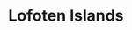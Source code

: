 ---
layout: photography
title:  "Lofoten Islands"
region: "Norway"
year: 2022
id: lofoten
intro: "My time in Lofoten was a bit spoilt by some heavy storms, but the one day there was good weather showed me just how beautiful it is."
seo:
  title: "Travel Photography - Lofoten Islands"
  description: "Photography from around the Lofoten Islands, Norway including Henningsvær, Sørvågen and Hamnøy"
  image:
    url: "Lofoten-011.jpg"
    alt: "Kerry on Haukland Beach"
hero:
  url: "Lofoten-003.jpg"
  alt: "Hamnøy and Festhaeltinden"
thumb:
  - url: "Lofoten-001.jpg"
    alt: "Road to Henningsvær"
  - url: "Lofoten-009.jpg"
    alt: "Sørvågen"
---